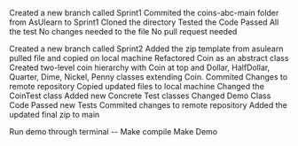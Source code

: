 Created a new branch called Sprint1 Commited the coins-abc-main folder from AsUlearn to Sprint1 Cloned the directory Tested the Code Passed All the test No changes needed to the file No pull request needed

Created a new branch called Sprint2 Added the zip template from asulearn pulled file and copied on local machine Refactored Coin as an abstract class Created two-level coin hierarchy with Coin at top and Dollar, HalfDollar, Quarter, Dime, Nickel, Penny classes extending Coin. Commited Changes to remote repository Copied updated files to local machine Changed the CoinTest class Added new Concrete Test classes Changed Demo Class Code Passed new Tests Commited changes to remote repository Added the updated final zip to main

Run demo through terminal -- Make compile Make Demo
